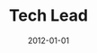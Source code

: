 ---
date: 2012-01-01
year: 2012-2018
title: Tech Lead
project: Hero Defense
customer: Freelance
description: Tech Lead for the Multiplayer Towerdefense game HeroDefense. 
tech: Unity3d, C#, Golang, iOS, Android, PC, Xbox, PlayStation
projectLink: steam
projectLinkSrc: https://store.steampowered.com/app/423620/HERO_DEFENSE/?l=german
youtube: "https://www.youtube.com/embed/iPcBQzjiGuY?si=b9u2BBV1hKFK2g5W"
---